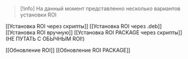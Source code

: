 > [!info] 
> На данный момент представленно несколько вариантов установки ROI


[[Установка ROI через скрипты]]
[[Установка ROI через .deb]]
[[Установка ROI вручную]]
[[Установка ROI PACKAGE через скрипты]] (НЕ ПУТАТЬ С ОБЫЧНЫМ ROI!)

[[Обновление ROI]]
[[Обновление ROI PACKAGE]]